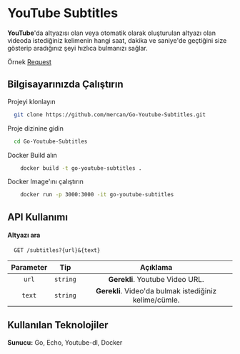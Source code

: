 # YouTube Subtitles

**YouTube**'da altyazısı olan veya otomatik olarak oluşturulan altyazı olan videoda istediğiniz kelimenin hangi saat, dakika ve saniye'de geçtiğini size gösterip aradığınız şeyi hızlıca bulmanızı sağlar.

Örnek [Request](http://localhost:3000/subtitles?url=https://www.youtube.com/watch?v=ARNNNmhSPME&text=değil)

## Bilgisayarınızda Çalıştırın

Projeyi klonlayın

```bash
  git clone https://github.com/mercan/Go-Youtube-Subtitles.git
```

Proje dizinine gidin

```bash
  cd Go-Youtube-Subtitles
```

Docker Build alın

```bash
    docker build -t go-youtube-subtitles .
```

Docker Image'ını çalıştırın

```bash
    docker run -p 3000:3000 -it go-youtube-subtitles
```
## API Kullanımı

#### Altyazı ara

```http
  GET /subtitles?{url}&{text}
```

| Parameter |   Tip    |                        Açıklama                        |
|:---------:|:--------:|:------------------------------------------------------:|
|   `url`   | `string` |            **Gerekli**. Youtube Video URL.             |
|  `text`   | `string` | **Gerekli**. Video'da bulmak istediğiniz kelime/cümle. |

## Kullanılan Teknolojiler

**Sunucu:** Go, Echo, Youtube-dl, Docker

  
